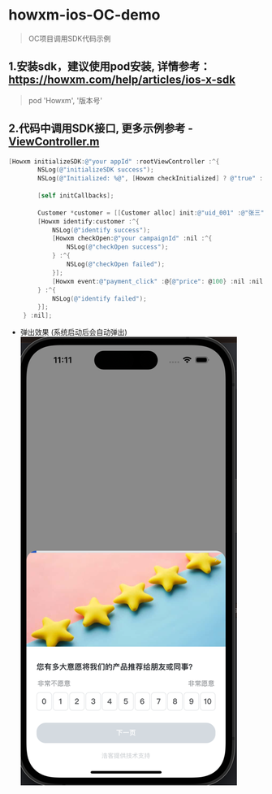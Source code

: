 # howxm-ios-OC-demo

> OC项目调用SDK代码示例

## 1.安装sdk，建议使用pod安装, 详情参考：https://howxm.com/help/articles/ios-x-sdk
> pod 'Howxm', '版本号'

## 2.代码中调用SDK接口, 更多示例参考 - [ViewController.m](OCDemo/ViewController.m)
```objective-c++
[Howxm initializeSDK:@"your appId" :rootViewController :^{
        NSLog(@"initializeSDK success");
        NSLog(@"Initialized: %@", [Howxm checkInitialized] ? @"true" : @"false");

        [self initCallbacks];

        Customer *customer = [[Customer alloc] init:@"uid_001" :@"张三" :@"zhangsan@howxm.com" :@"13000000000" :nil];
        [Howxm identify:customer :^{
            NSLog(@"identify success");
            [Howxm checkOpen:@"your campaignId" :nil :^{
                NSLog(@"checkOpen success");
            } :^{
                NSLog(@"checkOpen failed");
            }];
            [Howxm event:@"payment_click" :@{@"price": @100} :nil :nil :nil];
        } :^{
            NSLog(@"identify failed");
        }];
    } :nil];
```

- 弹出效果 (系统启动后会自动弹出)
![img.png](img.png)